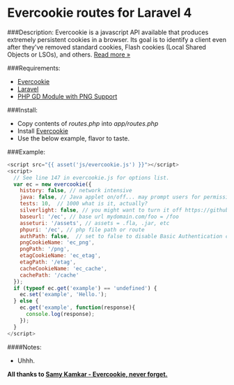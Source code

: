 Evercookie routes for Laravel 4
==================

###Description:
Evercookie is a javascript API available that produces extremely persistent cookies in a browser. Its goal is to identify a client even after they've removed standard cookies, Flash cookies (Local Shared Objects or LSOs), and others. [Read more &raquo;](http://samy.pl/evercookie)

###Requirements:
- [Evercookie](https://github.com/samyk/evercookie)
- [Laravel](http://laravel.com)
- [PHP GD Module with PNG Support](http://www.php.net/manual/en/book.image.php)

###Install:
- Copy contents of *routes.php* into *app/routes.php*
- Install [Evercookie](https://github.com/samyk/evercookie)
- Use the below example, flavor to taste.

###Example:

```javascript
<script src="{{ asset('js/evercookie.js') }}"></script>
<script>
  // See line 147 in evercookie.js for options list.
  var ec = new evercookie({
    history: false, // network intensive
    java: false, // Java applet on/off... may prompt users for permission to run.
    tests: 10,  // 1000 what is it, actually?
    silverlight: false, // you might want to turn it off https://github.com/samyk/evercookie/issues/45
    baseurl: '/ec', // base url mydomain.com/foo = /foo
    asseturi: '/assets', // assets = .fla, .jar, etc
    phpuri: '/ec', // php file path or route
    authPath: false,  // set to false to disable Basic Authentication cache
    pngCookieName: 'ec_png',
    pngPath: '/png',
    etagCookieName: 'ec_etag',
    etagPath: '/etag',
    cacheCookieName: 'ec_cache',
    cachePath: '/cache'
  });
  if (typeof ec.get('example') == 'undefined') {
    ec.set('example', 'Hello.');
  } else {
    ec.get('example', function(response){ 
      console.log(response);
    });
  }
</script>
```

####Notes:
- Uhhh.

**All thanks to [Samy Kamkar - Evercookie, never forget.](http://samy.pl/evercookie)**
